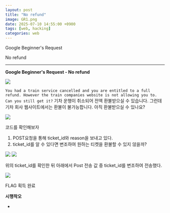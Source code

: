 ```yaml
---
layout: post
title: "No refund"
image: GR1.png
date: 2025-07-10 14:55:00 +0900
tags: [web, hacking]
categories: web
---
```


Google Beginner's Request

No refund

***

**Google Beginner's Request - No refund**

![]({{site.baseurl}}/images/GoogleRequest/Norefund/1.png)


`You had a train service cancelled and you are entitled to a full refund. However the train companies website is not allowing you to. Can you still get it?`
기차 운행이 취소되어 전액 환불받으실 수 있습니다. 그런데 기차 회사 웹사이트에서는 환불이 불가능합니다. 아직 환불받으실 수 있나요?


![]({{site.baseurl}}/images/GoogleRequest/Norefund/2.png)

코드를 확인해보자

1. POST요청을 통해 ticket_id와 reason을 보내고 있다.
2. ticket_id를 알 수 있다면 변조하여 원하는 티켓을 환불할 수 있지 않을까?

![]({{site.baseurl}}/images/GoogleRequest/Norefund/3.png)
![]({{site.baseurl}}/images/GoogleRequest/Norefund/4.png)

위의 ticket_id를 확인한 뒤 아래에서 Post 전송 값 중 ticket_id를 변조하여 전송했다.

![]({{site.baseurl}}/images/GoogleRequest/Norefund/5.png)

FLAG 획득 완료

**시행착오**

-